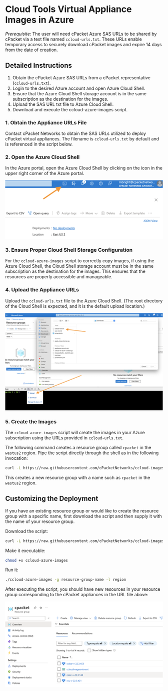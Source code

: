 # Cloud Tools Virtual Appliance Images in Azure

*Prerequisite*: The user will need cPacket Azure SAS URLs to be shared by cPacket via a text file named `ccloud-urls.txt`. These URLs enable temporary access to securely download cPacket images and expire 14 days from the date of creation.

## Detailed Instructions

1. Obtain the cPacket Azure SAS URLs from a cPacket representative (`ccloud-urls.txt`).
2. Login to the desired Azure account and open Azure Cloud Shell.
3. Ensure that the Azure Cloud Shell storage account is in the same subscription as the destination for the images.
4. Upload the SAS URL txt file to Azure Cloud Shell.
5. Download and execute the ccloud-azure-images script.

### 1. Obtain the Appliance URLs File

Contact cPacket Networks to obtain the SAS URLs utilized to deploy cPacket virtual appliances. The filename is `ccloud-urls.txt` by default and is referenced in the script below.

### 2. Open the Azure Cloud Shell

In the Azure portal, open the Azure Cloud Shell by clicking on the icon in the upper right corner of the Azure portal.

![Open the shell](/static-assets/open-shell.png "Open the Azure cloud shell")

### 3. Ensure Proper Cloud Shell Storage Configuration

For the `ccloud-azure-images` script to correctly copy images, if using the Azure Cloud Shell, the Cloud Shell storage account must be in the same subscription as the destination for the images. This ensures that the resources are properly accessible and manageable.

### 4. Upload the Appliance URLs

Upload the `ccloud-urls.txt` file to the Azure Cloud Shell. (The root directory of the Cloud Shell is expected, and it is the default upload location.)

![Upload file](/static-assets/upload-file-to-shell.png "Upload the 'ccloud-urls.txt' file to Cloud Shell")

### 5. Create the Images

The `ccloud-azure-images` script will create the images in your Azure subscription using the URLs provided in `ccloud-urls.txt`.

The following command creates a resource group called `cpacket` in the `westus2` region. Pipe the script directly through the shell as in the following invocation:

```bash
curl -L https://raw.githubusercontent.com/cPacketNetworks/ccloud-images/main/ccloud-azure-images | bash -s -- -g cpacket -l westus2
```

This creates a new resource group with a name such as `cpacket` in the `westus2` region.

## Customizing the Deployment

If you have an existing resource group or would like to create the resource group with a specific name, first download the script and then supply it with the name of your resource group.

Download the script:

```bash
curl -L https://raw.githubusercontent.com/cPacketNetworks/ccloud-images/main/ccloud-azure-images > ccloud-azure-images
```

Make it executable:

```bash
chmod +x ccloud-azure-images
```

Run it:

```bash
./ccloud-azure-images -g resource-group-name -l region
```

After executing the script, you should have new resources in your resource group corresponding to the cPacket appliances in the URL file above:

![New resources](/static-assets/new-resources.png "cPacket Images")

[cloudshell]: https://learn.microsoft.com/en-us/azure/cloud-shell/overview
